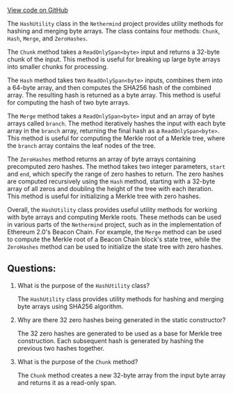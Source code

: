 [View code on GitHub](https://github.com/NethermindEth/nethermind/src/Nethermind/Nethermind.Serialization.Ssz.Test/HashUtility.cs)

The `HashUtility` class in the `Nethermind` project provides utility methods for hashing and merging byte arrays. The class contains four methods: `Chunk`, `Hash`, `Merge`, and `ZeroHashes`.

The `Chunk` method takes a `ReadOnlySpan<byte>` input and returns a 32-byte chunk of the input. This method is useful for breaking up large byte arrays into smaller chunks for processing.

The `Hash` method takes two `ReadOnlySpan<byte>` inputs, combines them into a 64-byte array, and then computes the SHA256 hash of the combined array. The resulting hash is returned as a byte array. This method is useful for computing the hash of two byte arrays.

The `Merge` method takes a `ReadOnlySpan<byte>` input and an array of byte arrays called `branch`. The method iteratively hashes the input with each byte array in the `branch` array, returning the final hash as a `ReadOnlySpan<byte>`. This method is useful for computing the Merkle root of a Merkle tree, where the `branch` array contains the leaf nodes of the tree.

The `ZeroHashes` method returns an array of byte arrays containing precomputed zero hashes. The method takes two integer parameters, `start` and `end`, which specify the range of zero hashes to return. The zero hashes are computed recursively using the `Hash` method, starting with a 32-byte array of all zeros and doubling the height of the tree with each iteration. This method is useful for initializing a Merkle tree with zero hashes.

Overall, the `HashUtility` class provides useful utility methods for working with byte arrays and computing Merkle roots. These methods can be used in various parts of the `Nethermind` project, such as in the implementation of Ethereum 2.0's Beacon Chain. For example, the `Merge` method can be used to compute the Merkle root of a Beacon Chain block's state tree, while the `ZeroHashes` method can be used to initialize the state tree with zero hashes.
## Questions: 
 1. What is the purpose of the `HashUtility` class?
    
    The `HashUtility` class provides utility methods for hashing and merging byte arrays using SHA256 algorithm.

2. Why are there 32 zero hashes being generated in the static constructor?
    
    The 32 zero hashes are generated to be used as a base for Merkle tree construction. Each subsequent hash is generated by hashing the previous two hashes together.

3. What is the purpose of the `Chunk` method?
    
    The `Chunk` method creates a new 32-byte array from the input byte array and returns it as a read-only span.
